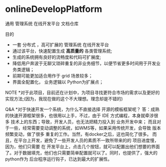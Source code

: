 # onlineDevelopPlatform
通用 管理系统 在线开发平台 文档仓库

目的
* 一套 分布式 ，高可扩展的 管理系统 在线开发平台
* 通过该平台，快速配置生成 **高质量的** 各类管理系统;
* 生成的系统拥有良好的流畅度和代码可扩展度;
* 降低用户奔波于无聊又琐碎重复的非业务细节，以便节省更多时间用于开发业务类逻辑；
* 前期可能更加适合用作于 grid 场景较多；
* 界面全配置化， 业务逻辑以 Python为扩展点；


NOTE
*对于此项目，目前还在计划中，为项目寻找更符合市场的需求以及更好的实现方法;(因为，我现在做的这个不大理想。理念却是不错的)

Q&A
*对于快速开发一个系统，为什么不直接选择 开源的模板框架呢？
 答：成熟的快速开源框架很多，也很用以上手，不过，由于 IDE 方式编程，本身就牵涉很多 技术上的东西；导致，开发人员，也无法把精力投入到 业务开发中来；
 而且对于一些，经常需要变动调整的系统，如WMS等，如果采用传统开发，会导致 版本频繁变动，做了很多 重复的工作。当然，有docker之后，这也简化了很多。
 而且，在平台上开发，避免了一些开发人员的素质不一致所带来的的 项目进度慢，因为，他们只需要 在 开发平台上，点击几个按钮，就可以配置出他们想要的界面了。对于数据填充，他们也只需要简单配置就可以了。同时，也提供了，强大的 python作为 后台程序运行钩子，已达到最大的扩展性。
